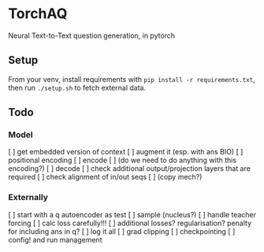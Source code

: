 # TorchAQ

Neural Text-to-Text question generation, in pytorch


## Setup

From your venv, install requirements with `pip install -r requirements.txt`, then run `./setup.sh` to fetch external data.

## Todo


### Model

  [ ] get embedded version of context
  [ ] augment it (esp. with ans BIO)
  [ ] positional encoding
  [ ] encode
  [ ] (do we need to do anything with this encoding?)
  [ ] decode
  [ ] check additional output/projection layers that are required
  [ ] check alignment of in/out seqs
  [ ] (copy mech?)

### Externally
  
  [ ] start with a q autoencoder as test
  [ ] sample (nucleus?)
  [ ] handle teacher forcing
  [ ] calc loss carefully!!!
  [ ] additional losses? regularisation? penalty for including ans in q?
  [ ] log it all
  [ ] grad clipping
  [ ] checkpointing
  [ ] config! and run management
